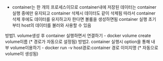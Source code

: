 - container는 한 개의 프로세스이므로 container내에 저장된 데이터는 container 실행 중에만 유지되고 container 삭제시 데이터도 같이 삭제됨 따라서 container 삭제 후에도 데이터를 유지하고자 한다면 볼륨을 생성하면됨 container 실행 초기 부터 host의 데이터를 불러와 사용할 수 있음

방법1. volume생성 후 container 실행하면서 연결하기 - docker volume create volume이름 (* 경로가 자동으로 설정됨) 방법2. container 실행시 option을 통해 내부 volume이용하기 - docker run -v host경로:container 경로 이미지명 (* 자동으로 volume이 생성됨)